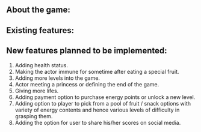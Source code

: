 ## About the game:

## Existing features:

## New features planned to be implemented:

1. Adding health status.
2. Making the actor immune for sometime after eating a special fruit.
3. Adding more levels into the game.
4. Actor meeting a princess or defining the end of the game.
5. Giving more lifes.
6. Adding payment option to purchase energy points or unlock a new level.
7. Adding option to player to pick from a pool of fruit / snack options with variety of energy contents and hence various levels of difficulty in grasping them.
8. Adding the option for user to share his/her scores on social media.


